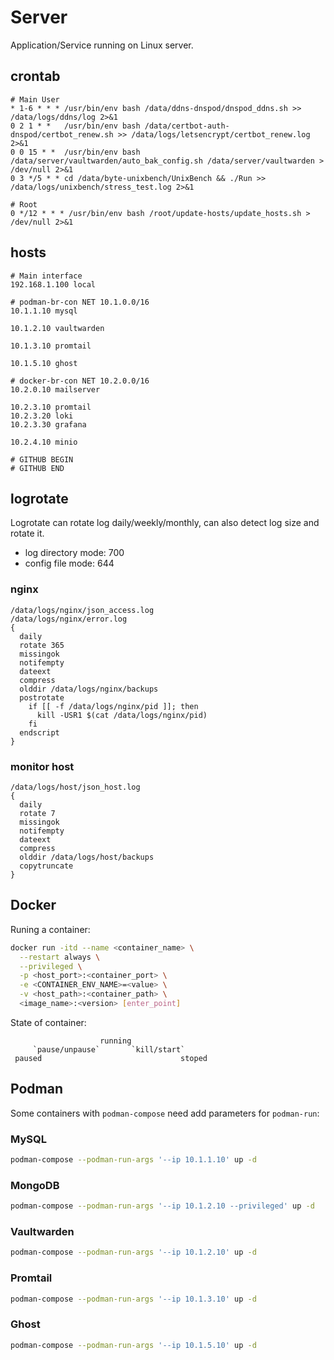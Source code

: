 # Server

Application/Service running on Linux server.

## crontab

```
# Main User
* 1-6 * * * /usr/bin/env bash /data/ddns-dnspod/dnspod_ddns.sh >> /data/logs/ddns/log 2>&1
0 2 1 * *   /usr/bin/env bash /data/certbot-auth-dnspod/certbot_renew.sh >> /data/logs/letsencrypt/certbot_renew.log 2>&1
0 0 15 * *  /usr/bin/env bash /data/server/vaultwarden/auto_bak_config.sh /data/server/vaultwarden > /dev/null 2>&1
0 3 */5 * * cd /data/byte-unixbench/UnixBench && ./Run >> /data/logs/unixbench/stress_test.log 2>&1

# Root
0 */12 * * * /usr/bin/env bash /root/update-hosts/update_hosts.sh > /dev/null 2>&1
```

## hosts

```
# Main interface
192.168.1.100 local

# podman-br-con NET 10.1.0.0/16
10.1.1.10 mysql

10.1.2.10 vaultwarden

10.1.3.10 promtail

10.1.5.10 ghost

# docker-br-con NET 10.2.0.0/16
10.2.0.10 mailserver

10.2.3.10 promtail
10.2.3.20 loki
10.2.3.30 grafana

10.2.4.10 minio

# GITHUB BEGIN
# GITHUB END
```

## logrotate

Logrotate can rotate log daily/weekly/monthly, can also detect log size and rotate it.

- log directory mode: 700
- config file mode:   644

### nginx

```
/data/logs/nginx/json_access.log
/data/logs/nginx/error.log
{
  daily
  rotate 365
  missingok
  notifempty
  dateext
  compress
  olddir /data/logs/nginx/backups
  postrotate
    if [[ -f /data/logs/nginx/pid ]]; then
      kill -USR1 $(cat /data/logs/nginx/pid)
    fi
  endscript
}
```

### monitor host

```
/data/logs/host/json_host.log
{
  daily
  rotate 7
  missingok
  notifempty
  dateext
  compress
  olddir /data/logs/host/backups
  copytruncate
}
```

## Docker

Runing a container:

```bash
docker run -itd --name <container_name> \
  --restart always \
  --privileged \
  -p <host_port>:<container_port> \
  -e <CONTAINER_ENV_NAME>=<value> \
  -v <host_path>:<container_path> \
  <image_name>:<version> [enter_point]
```

State of container:
```
                    running
     `pause/unpause`       `kill/start`
 paused                               stoped
```

## Podman

Some containers with `podman-compose` need add parameters for `podman-run`:

### MySQL

```bash
podman-compose --podman-run-args '--ip 10.1.1.10' up -d
```

### MongoDB

```bash
podman-compose --podman-run-args '--ip 10.1.2.10 --privileged' up -d
```

### Vaultwarden

```bash
podman-compose --podman-run-args '--ip 10.1.2.10' up -d
```

### Promtail

```bash
podman-compose --podman-run-args '--ip 10.1.3.10' up -d
```

### Ghost

```bash
podman-compose --podman-run-args '--ip 10.1.5.10' up -d
```

